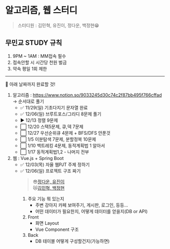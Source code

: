 # 알고리즘, 웹 스터디

> 스터디원 : 김민혁, 유진이, 정다운, 백정현😁

## 무민교 STUDY 규칙

1. 9PM ~ 1AM : MM접속 필수
2. 접속안할 시 시간당 천원 벌금
3. 약속 평일 1회 제한

---

📆 아래 날짜까지 완료할 것!

1. 알고리즘 : https://www.notion.so/9033245d30c74c2f87bb495f766cffad
   -> 순서대로 풀기
   - ✅ 11/29(일) 기초다지기 문자열 완료
   - ✅ 12/06(일) 브루트포스/그리디 8문제 풀기
   - ▶ 12/13 정렬 9문제
   - ⬜ 12/20 스택5문제, 큐,덱 7문제
   - ⬜ 12/27 우선순위큐 4문제 + BFS/DFS 안푼것
   - ⬜ 1/5 이분탐색 7문제, 분할정복 10문제
   - ⬜ 1/10 백트레킹 4문제, 동적계획법 1 알아서
   - ⬜ 1/17 동적계획법1,2 - 나머지 전부
2. 웹 : Vue.js + Spring Boot
   - ✅ 12/03(목) 자율 웹PJT 주제 정하기
   - ✅ 12/06(일) 프로젝트 구조 짜기
     > 😎[정다운, 유진이 ](https://www.notion.so/12-PJT-5f43e5279db347298737320de14e2096)  
     > 😿[김민혁, 백정현 ](https://www.notion.so/3cec21ede80a4e8e934784d92ad8a0e6)
     1. 주요 기능 뭐 있는지
        - 주변 강아지 카페 보여주기, 게시판, 로그인, 등등...
        - 어떤 데이터가 필요한지, 어떻게 데이터를 얻을지(DB or API)
     2. Front
        - 화면 Layout
        - Vue Component 구조
     3. Back
        - DB 테이블 어떻게 구성할건지(가능하면)
